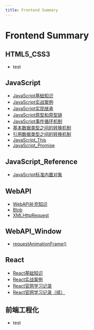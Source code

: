```yaml
---
title: Frontend Summary
---
```


# Frontend Summary



## HTML5_CSS3

- test



## JavaScript

- [JavaScript基础知识](/frontend/javascript/240618.md)
- [JavaScript实战案例](/frontend/javascript/241114.md)
- [JavaScript实现继承](/frontend/javascript/240610.md)
- [JavaScript原型和原型链](/frontend/javascript/240701.md)
- [JavaScript事件循环机制](/frontend/javascript/240529.md)
- [基本数据类型之间的转换机制](/frontend/javascript/240520.md)
- [引用数据类型之间的转换机制](/frontend/javascript/240521.md)
- [JavaScript_This](/frontend/javascript/241128.md)
- [JavaScript_Promise](/frontend/javascript/241127.md)



## JavaScript_Reference

- [JavaScript标准内置对象](/frontend/javascript-reference/241105.md)



## WebAPI

- [WebAPI补充知识](/frontend/webapi/241109.md)
- [Blob](/frontend/webapi/241107.md)
- [XMLHttpRequest](/frontend/webapi/241106.md)



## WebAPI_Window

- [requestAnimationFrame()](/frontend/webapi-window/241108.md)



## React

- [React基础知识](/frontend/react/231215.md)
- [React实战案例](/frontend/react/231216.md)
- [React官网学习记录](/frontend/react/231220.md)
- [React官网学习记录（续）](/frontend/react/240730.md)



## 前端工程化

- test



